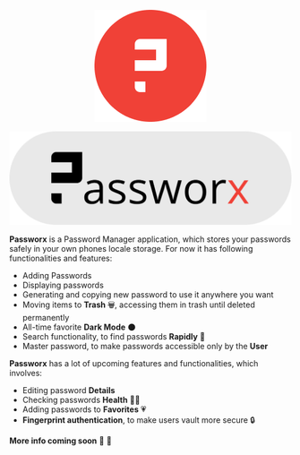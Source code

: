 <p align="center"><img src="readme/logo.png"</img></p>
<p align="center"><img src="readme/passworx.svg"</img></p>

**Passworx** is a Password Manager application, which stores your passwords safely in your own phones locale storage. For now it has following functionalities and features:

- Adding Passwords
- Displaying passwords
- Generating and copying new password to use it anywhere you want
- Moving items to **Trash** ~~🗑️~~, accessing them in trash until deleted permanently
- All-time favorite **Dark Mode** 🌑
- Search functionality, to find passwords **Rapidly** 🚀
- Master password, to make passwords accessible only by the **User**

**Passworx** has a lot of upcoming features and functionalities, which involves:

- Editing password **Details**
- Checking passwords **Health** 🧑‍⚕️
- Adding passwords to **Favorites** 💗
- **Fingerprint authentication**, to make users vault more secure 🔒

**More info coming soon** 🚀 🤘
